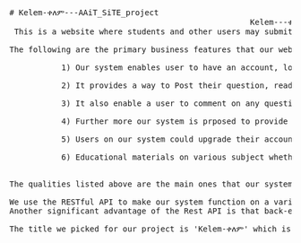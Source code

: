 <pre># Kelem-ቀለም---AAiT_SiTE_project
                                                   Kelem---ቀለም
 This is a website where students and other users may submit any questions they have and get answers. We believe that this site would serve the educational society by giving an easily accessible means for students to acquire answers to their questions when no one else is available to assist them.

The following are the primary business features that our website would have: <br />
           1) Our system enables user to have an account, log in to thier account, edit at any time they wanted and delete their account if they insist.<br />
           2) It provides a way to Post their question, read questions posted by them or any oher user, edit the questions they posted or delete the questions.<br />
           3) It also enable a user to comment on any question, edit his/her comments or delete it.<br />
           4) Further more our system is prposed to provide an exam preparaton tests with multiple questions collected from different sources with a proven answers.<br />
           5) Users on our system could upgrade their accounts to a premium account from which they get the benefit of getting expert proven answers, exclusive test preparation                 questions on different subjects and other proposed benefits.<br />
           6) Educational materials on various subject whether as a sugustion for a user who posted a question or just for every one to read.<br />
           
The qualities listed above are the main ones that our system is supposed to have. We are supposed to offer an authentication mechanism for the system in order for a user to have an account. We also need a mechanism to provide authorization to change or delete the account that the user created, and some other admins should be able to suspend or even remove a user's account if the user breaches the conditions of the site, which he/she is supposed to agree to when signing up. Another significant circumstance in which we require an authentication and specific permission system is when a user obtains a premium account. To have this sort of account, the user must pay a fee. For this aim, we need a highly secure system to validate whether or not the user has paid and, if so, whether or not he has received the unique offer for which he paid. We would create a dedicated desk where only authorized entities may grant or revoke specific rights granted to a user. 

We use the RESTful API to make our system function on a variety of devices. This is an excellent technique to decouple the server from the client and make our work more flexible.
Another significant advantage of the Rest API is that back-end and front-end teams may operate separately without one requiring the other to complete certain duties after both have the intended api. This simplifies the tests we'd do on each unit and paves the path for the best results when the units are integrated. 
         
The title we picked for our project is 'Kelem-ቀለም' which is an amharic word that has a contextual equivalence of meaning with 'education.' We believe that this name accurately represents what we want to undertake. 
</pre>
